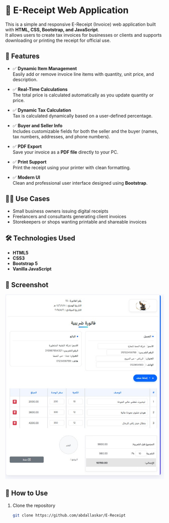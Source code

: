 # 🧾 E-Receipt Web Application

This is a simple and responsive E-Receipt (Invoice) web application built with **HTML, CSS, Bootstrap, and JavaScript**.  
It allows users to create tax invoices for businesses or clients and supports downloading or printing the receipt for official use.

## 🚀 Features

- ✅ **Dynamic Item Management**  
  Easily add or remove invoice line items with quantity, unit price, and description.

- ✅ **Real-Time Calculations**  
  The total price is calculated automatically as you update quantity or price.

- ✅ **Dynamic Tax Calculation**  
  Tax is calculated dynamically based on a user-defined percentage.

- ✅ **Buyer and Seller Info**  
  Includes customizable fields for both the seller and the buyer (names, tax numbers, addresses, and phone numbers).

- ✅ **PDF Export**  
  Save your invoice as a **PDF file** directly to your PC.

- ✅ **Print Support**  
  Print the receipt using your printer with clean formatting.

- ✅ **Modern UI**  
  Clean and professional user interface designed using **Bootstrap**.

## 🧑‍💼 Use Cases

- Small business owners issuing digital receipts
- Freelancers and consultants generating client invoices
- Storekeepers or shops wanting printable and shareable invoices

## 🛠️ Technologies Used

- **HTML5**
- **CSS3**
- **Bootstrap 5**
- **Vanilla JavaScript**

## 📸 Screenshot

![E-Receipt Preview](./screenshot/Screenshot1.jpg)

## 📄 How to Use

1. Clone the repository
   ```bash
   git clone https://github.com/abdallaskar/E-Receipt
   ```

